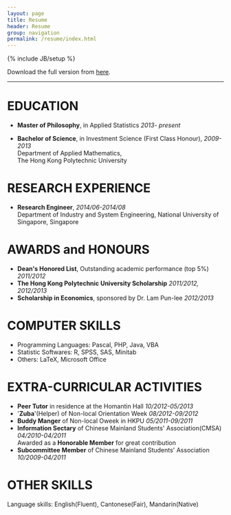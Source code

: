 ```yaml
---
layout: page
title: Resume 
header: Resume
group: navigation
permalink: /resume/index.html
---
```

{% include JB/setup %}

Download the full version from [here](http://sdrv.ms/142YsZJ).


----------



# EDUCATION

* **Master of Philosophy**, in Applied Statistics *2013- present*

* **Bachelor of Science**, in Investment Science (First Class Honour),  *2009-2013*  
     Department of Applied Mathematics,  
     The Hong Kong Polytechnic University

# RESEARCH EXPERIENCE

* **Research Engineer**, *2014/06-2014/08*  
     Department of Industry and System Engineering, 
	 National University of Singapore, Singapore 
	
# AWARDS and HONOURS

* **Dean's Honored List**, Outstanding academic performance (top 5%) *2011/2012*
* **The Hong Kong Polytechnic University Scholarship** *2011/2012,
2012/2013*
* **Scholarship in Economics**, sponsored by Dr. Lam Pun-lee *2012/2013*

# COMPUTER SKILLS 
* Programming Languages: Pascal, PHP, Java, VBA
* Statistic Softwares: R, SPSS, SAS, Minitab
* Others: LaTeX, Microsoft Office 


# EXTRA-CURRICULAR  ACTIVITIES
* **Peer Tutor** in residence at the Homantin Hall *10/2012-05/2013*
* '**Zuba**'(Helper) of Non-local Orientation Week *08/2012-09/2012*
* **Buddy Manger** of Non-local Oweek in HKPU *05/2011-09/2011*
* **Information Sectary** of Chinese Mainland Students' Association(CMSA) *04/2010-04/2011*  
    Awarded as a **Honorable Member** for great contribution
* **Subcommittee Member** of Chinese Mainland Students' Association *10/2009-04/2011*
   
# OTHER SKILLS #
Language skills: English(Fluent), Cantonese(Fair), Mandarin(Native)

                                                                                                                                                                      


